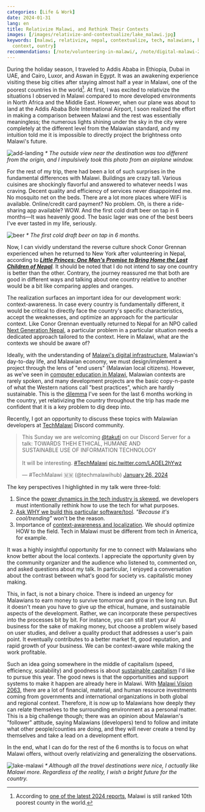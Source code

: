 ```yaml
---
categories: [Life & Work]
date: 2024-01-31
lang: en
title: Relativize Malawi, and Rethink Their Contexts
images: [/images/relativize-and-contextualize/lake_malawi.jpg]
keywords: [malawi, relativize, nepal, contextualize, tech, malawians, beer, sustainable,
  context, ountry]
recommendations: [/note/volunteering-in-malawi/, /note/digital-malawi-2023/, /note/malawian-personal-finance/]
---
```


During the holiday season, I traveled to Addis Ababa in Ethiopia, Dubai in UAE, and Cairo, Luxor, and Aswan in Egypt. It was an awakening experience visiting these big cities after staying almost half a year in Malawi, one of the poorest countries in the world[^1]. At first, I was excited to relativize the situations I observed in Malawi compared to more developed environments in North Africa and the Middle East. However, when our plane was about to land at the Addis Ababa Bole International Airport, I soon realized the effort in making a comparison between Malawi and the rest was essentially meaningless; the numerous lights shining under the sky in the city were completely at the different level from the Malawian standard, and my intuition told me it is impossible to directly project the brightness onto Malawi's future.

![add-landing](/images/relativize-and-contextualize/add_landing.jpg)
_\* The outside view near the destination was too different from the origin, and I impulsively took this photo from an airplane window._

For the rest of my trip, there had been a lot of such surprises in the fundamental differences with Malawi. Buildings are crazy tall. Various cuisines are shockingly flavorful and answered to whatever needs I was craving. Decent quality and efficiency of services never disappointed me. No mosquito net on the beds. There are a lot more places where WiFi is available. Online/credit card payment? No problem. Oh, is there a ride-sharing app available? WOW. And the first cold draft beer on tap in 6 months&mdash;It was heavenly good. The basic lager was one of the best beers I've ever tasted in my life, seriously.

![beer](/images/relativize-and-contextualize/beer.jpg)
_\* The first cold draft beer on tap in 6 months._

Now, I can vividly understand the reverse culture shock Conor Grennan experienced when he returned to New York after volunteering in Nepal, according to *[**Little Princes: One Man's Promise to Bring Home the Lost Children of Nepal**](https://www.goodreads.com/book/show/8564644-little-princes).* It should be noted that I do not intend to say one country is better than the other. Contrary, the journey reassured me that both are good in different ways and talking about one country relative to another would be a bit like comparing apples and oranges.

The realization surfaces an important idea for our development work: context-awareness. In case every country is fundamentally different, it would be critical to directly face the country's specific characteristics, accept the weaknesses, and optimize an approach for the particular context. Like Conor Grennan eventually returned to Nepal for an NPO called [Next Generation Nepal](https://www.nextgenerationnepal.org), a particular problem in a particular situation needs a dedicated approach tailored to the context. Here in Malawi, what are the contexts we should be aware of?

Ideally, with the understanding of [Malawi's digital infrastructure](/note/digital-malawi-2023/), Malawian's day-to-day life, and Malawian economy, we must design/implement a project through the lens of "end users" (Malawian local citizens). However, as we've seen in [computer education in Malawi](/note/computer-education-in-malawi/), Malawian contexts are rarely spoken, and many development projects are the basic copy-n-paste of what the Western nations call "best practices", which are hardly sustainable. This is the [dilemma](/note/data-protection-law-in-malawi-2023/) I've seen for the last 6 months working in the country, yet relativizing the country throughout the trip has made me confident that it is a key problem to dig deep into.

Recently, I got an opportunity to discuss these topics with Malawian developers at [TechMalawi](https://techmalawi.com/) Discord community.

<blockquote class="twitter-tweet"><p lang="en" dir="ltr">This Sunday we are welcoming <a href="https://twitter.com/takuti?ref_src=twsrc%5Etfw">@takuti</a> on our Discord Server for a talk: TOWARDS THEH ETHICAL, HUMANE AND<br>SUSTAINABLE USE OF INFORMATION TECHNOLOGY<br><br>It will be interesting. <a href="https://twitter.com/hashtag/TechMalawi?src=hash&amp;ref_src=twsrc%5Etfw">#TechMalawi</a> <a href="https://t.co/LAOEL2hYwz">pic.twitter.com/LAOEL2hYwz</a></p>&mdash; #TechMalawi 🇲🇼 (@techmalawihub) <a href="https://twitter.com/techmalawihub/status/1750941071394123952?ref_src=twsrc%5Etfw">January 26, 2024</a></blockquote> <script async src="https://platform.twitter.com/widgets.js" charset="utf-8"></script>

The key perspectives I highlighted in my talk were three-fold:

1. Since the [power dynamics in the tech industry is skewed](/note/information-diet/), we developers must intentionally rethink how to use the tech for what purposes.
2. [Ask WHY we build this particular software/tool](/note/foundations-of-humane-technology/). *"Because it's cool/trending"* won't be the reason.
3. Importance of [context-awareness and localization](/note/why-information-grows/). We should optimize HOW to the field. Tech in Malawi must be different from tech in America, for example.

It was a highly insightful opportunity for me to connect with Malawians who know better about the local contexts. I appreciate the opportunity given by the community organizer and the audience who listened to, commented on, and asked questions about my talk. In particular, I enjoyed a conversation about the contrast between what's good for society vs. capitalistic money making.

This, in fact, is not a binary choice. There is indeed an urgency for Malawians to earn money to survive tomorrow and grow in the long run. But it doesn't mean you have to give up the ethical, humane, and sustainable aspects of the development. Rather, we can incorporate these perspectives into the processes bit by bit. For instance, you can still start your AI business for the sake of making money, but choose a problem wisely based on user studies, and deliver a quality product that addresses a user's pain point. It eventually contributes to a better market fit, good reputation, and rapid growth of your business. We can be context-aware while making the work profitable.

Such an idea going somewhere in the middle of capitalism (speed, efficiency, scalability) and goodness is about [sustainable capitalism](/note/sustainable-capitalism/) I'd like to pursue this year. The good news is that the opportunities and support systems to make it happen are already here in Malawi. With [Malawi Vision 2063](https://malawi.un.org/en/108390-malawi-vision-2063-inclusively-wealthy-and-self-reliant-nation), there are a lot of financial, material, and human resource investments coming from governments and international organizations in both global and regional context. Therefore, it is now up to Malawians how deeply they can relate themselves to the surrounding environment as a personal matter. This is a big challenge though; there was an opinion about Malawian's "follower" attitude, saying Malawians (developers) tend to follow and imitate what other people/counties are doing, and they will never create a trend by themselves and take a lead on a development effort.

In the end, what I can do for the rest of the 6 months is to focus on what Malawi offers, without overly relativizing and generalizing the observations.

![lake-malawi](/images/relativize-and-contextualize/lake_malawi.jpg)
_\* Although all the travel destinations were nice, I actually like Malawi more. Regardless of the reality, I wish a bright future for the country._

[^1]: According to [one of the latest 2024 reports](https://worldpopulationreview.com/country-rankings/poorest-countries-in-the-world), Malawi is still ranked 10th poorest county in the world.
